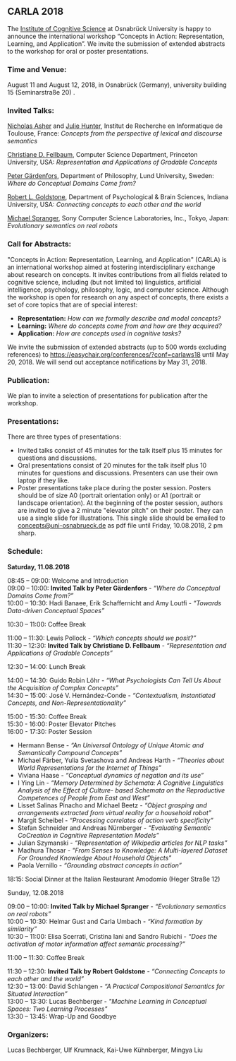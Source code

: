 ## CARLA 2018

The [Institute of Cognitive Science](https://cogsci.uni-osnabrueck.de/) at Osnabrück University is happy to announce the international workshop 
“Concepts in Action: Representation, Learning, and Application”. We invite the submission of extended abstracts to the workshop for oral or poster
presentations.

### Time and Venue:

August 11 and August 12, 2018, in Osnabrück (Germany), university building 15 (Seminarstraße 20) .

### Invited Talks:

[Nicholas Asher](https://www.irit.fr/~Nicholas.Asher/) and [Julie Hunter](http://www.juliejhunter.com/), Institut de Recherche en Informatique de
Toulouse, France: _Concepts from the perspective of lexical and discourse semantics_

[Christiane D. Fellbaum](https://www.cs.princeton.edu/~fellbaum/), Computer Science Department, Princeton University, USA: _Representation and
Applications of Gradable Concepts_

[Peter Gärdenfors](http://www.fil.lu.se/en/person/PeterGardenfors), Department of Philosophy, Lund University, Sweden: _Where do Conceptual Domains
Come from?_

[Robert L. Goldstone](http://psych.indiana.edu/faculty/rgoldsto.php), Department of Psychological & Brain Sciences, Indiana University, USA: 
_Connecting concepts to each other and the world_

[Michael Spranger](https://sites.google.com/view/michaelspranger/), Sony Computer Science Laboratories, Inc., Tokyo, Japan: _Evolutionary semantics on
real robots_

### Call for Abstracts:

"Concepts in Action: Representation, Learning, and Application" (CARLA) is an international workshop aimed at fostering interdisciplinary exchange about
research on concepts. It invites contributions from all fields related to cognitive science, including (but not limited to) linguistics, artificial 
intelligence, psychology, philosophy, logic, and computer science. Although the workshop is open for research on any aspect of concepts, there exists a 
set of core topics that are of special interest:
- **Representation:** _How can we formally describe and model concepts?_
- **Learning:** _Where do concepts come from and how are they acquired?_
- **Application:** _How are concepts used in cognitive tasks?_

We invite the submission of extended abstracts (up to 500 words excluding references) to https://easychair.org/conferences/?conf=carlaws18 until May 20,
2018. We will send out acceptance notifications by May 31, 2018.

### Publication:

We plan to invite a selection of presentations for publication after the workshop.

### Presentations:

There are three types of presentations:
- Invited talks consist of 45 minutes for the talk itself plus 15 minutes for questions and discussions.
- Oral presentations consist of 20 minutes for the talk itself plus 10 minutes for questions and discussions. Presenters can use their own laptop if 
they like.
- Poster presentations take place during the poster session. Posters should be of size A0 (portrait orientation only) or A1 (portrait or landscape
orientation). At the beginning of the poster session, authors are invited to give a 2 minute "elevator pitch" on their poster. They can use a single
slide for illustrations. This single slide should be emailed to [concepts@uni-osnabrueck.de](mailto:concepts@uni-osnabrueck.de) as pdf file until Friday, 10.08.2018, 2 pm sharp.

### Schedule:

**Saturday, 11.08.2018**

08:45 – 09:00: Welcome and Introduction  
09:00 – 10:00: **Invited Talk by Peter Gärdenfors** - _“Where do Conceptual Domains Come from?”_  
10:00 – 10:30: Hadi Banaee, Erik Schaffernicht and Amy Loutfi - _“Towards Data-driven Conceptual Spaces”_    

10:30 – 11:00: Coffee Break

11:00 – 11:30:  Lewis Pollock - _“Which concepts should we posit?”_  
11:30 – 12:30: **Invited Talk by Christiane D. Fellbaum** - _“Representation and Applications of Gradable Concepts”_  

12:30 – 14:00: Lunch Break

14:00 – 14:30: Guido Robin Löhr - _“What Psychologists Can Tell Us About the Acquisition of Complex Concepts”_  
14:30 – 15:00: José V. Hernández-Conde - _“Contextualism, Instantiated Concepts, and Non-Representationality”_  

15:00 - 15:30: Coffee Break  
15:30 - 16:00: Poster Elevator Pitches  
16:00 - 17:30: Poster Session  
- Hermann Bense - _“An Universal Ontology of Unique Atomic and Semantically Compound Concepts”_
- Michael Färber, Yulia Svetashova and Andreas Harth - _“Theories about World Representations for the Internet of Things”_
- Viviana Haase - _“Conceptual dynamics of negation and its use”_
- I Ying Lin - _“Memory Determined by Schemata: A Cognitive Linguistics Analysis of the Effect of Culture- based Schemata on the Reproductive Competences 
of People from East and West”_
- Lisset Salinas Pinacho and Michael Beetz - _“Object grasping and arrangements extracted from virtual reality for a household robot”_
- Margit Scheibel - _“Processing correlates of action verb specificity”_
- Stefan Schneider and Andreas Nürnberger - _“Evaluating Semantic CoCreation in Cognitive Representation Models”_
- Julian Szymanski - _“Representation of Wikipedia articles for NLP tasks”_
- Madhura Thosar - _"From Senses to Knowledge: A Multi-layered Dataset For Grounded Knowledge About Household Objects"_
- Paola Vernillo - _“Grounding abstract concepts in action”_

18:15: Social Dinner at the Italian Restaurant Amodomio (Heger Straße 12)

Sunday, 12.08.2018

09:00 – 10:00: **Invited Talk by Michael Spranger** - _“Evolutionary semantics on real robots”_  
10:00 – 10:30: Helmar Gust and Carla Umbach - _“Kind formation by similarity”_  
10:30 – 11:00: Elisa Scerrati, Cristina Iani and Sandro Rubichi - _“Does the activation of motor information affect semantic processing?”_  

11:00 – 11:30: Coffee Break

11:30 – 12:30: **Invited Talk by Robert Goldstone** - _“Connecting Concepts to each other and the world”_  
12:30 – 13:00: David Schlangen - _“A Practical Compositional Semantics for Situated Interaction”_  
13:00 – 13:30: Lucas Bechberger - _"Machine Learning in Conceptual Spaces: Two Learning Processes"_  
13:30 – 13:45: Wrap-Up and Goodbye  

### Organizers:

Lucas Bechberger, Ulf Krumnack, Kai-Uwe Kühnberger, Mingya Liu
